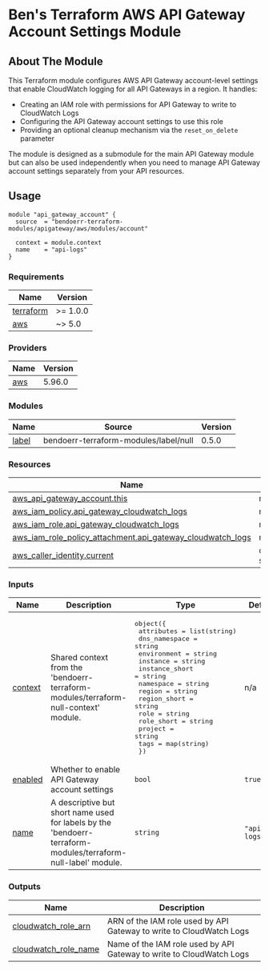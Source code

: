 # Ben's Terraform AWS API Gateway Account Settings Module

## About The Module

This Terraform module configures AWS API Gateway account-level settings that enable CloudWatch logging for all API Gateways in a region. It handles:

- Creating an IAM role with permissions for API Gateway to write to CloudWatch Logs
- Configuring the API Gateway account settings to use this role
- Providing an optional cleanup mechanism via the `reset_on_delete` parameter

The module is designed as a submodule for the main API Gateway module but can also be used independently when you need to manage API Gateway account settings separately from your API resources.

## Usage

```hcl
module "api_gateway_account" {
  source  = "bendoerr-terraform-modules/apigateway/aws/modules/account"

  context = module.context
  name    = "api-logs"
}
```

<!-- BEGIN_TF_DOCS -->

### Requirements

| Name | Version |
|------|---------|
| <a name="requirement_terraform"></a> [terraform](#requirement_terraform) | >= 1.0.0 |
| <a name="requirement_aws"></a> [aws](#requirement_aws) | ~> 5.0 |

### Providers

| Name | Version |
|------|---------|
| <a name="provider_aws"></a> [aws](#provider_aws) | 5.96.0 |

### Modules

| Name | Source | Version |
|------|--------|---------|
| <a name="module_label"></a> [label](#module_label) | bendoerr-terraform-modules/label/null | 0.5.0 |

### Resources

| Name | Type |
|------|------|
| [aws_api_gateway_account.this](https://registry.terraform.io/providers/hashicorp/aws/latest/docs/resources/api_gateway_account) | resource |
| [aws_iam_policy.api_gateway_cloudwatch_logs](https://registry.terraform.io/providers/hashicorp/aws/latest/docs/resources/iam_policy) | resource |
| [aws_iam_role.api_gateway_cloudwatch_logs](https://registry.terraform.io/providers/hashicorp/aws/latest/docs/resources/iam_role) | resource |
| [aws_iam_role_policy_attachment.api_gateway_cloudwatch_logs](https://registry.terraform.io/providers/hashicorp/aws/latest/docs/resources/iam_role_policy_attachment) | resource |
| [aws_caller_identity.current](https://registry.terraform.io/providers/hashicorp/aws/latest/docs/data-sources/caller_identity) | data source |

### Inputs

| Name | Description | Type | Default | Required |
|------|-------------|------|---------|:--------:|
| <a name="input_context"></a> [context](#input_context) | Shared context from the 'bendoerr-terraform-modules/terraform-null-context' module. | <pre>object({<br> attributes = list(string)<br> dns_namespace = string<br> environment = string<br> instance = string<br> instance_short = string<br> namespace = string<br> region = string<br> region_short = string<br> role = string<br> role_short = string<br> project = string<br> tags = map(string)<br> })</pre> | n/a | yes |
| <a name="input_enabled"></a> [enabled](#input_enabled) | Whether to enable API Gateway account settings | `bool` | `true` | no |
| <a name="input_name"></a> [name](#input_name) | A descriptive but short name used for labels by the 'bendoerr-terraform-modules/terraform-null-label' module. | `string` | `"apigtwy-logs"` | no |

### Outputs

| Name | Description |
|------|-------------|
| <a name="output_cloudwatch_role_arn"></a> [cloudwatch_role_arn](#output_cloudwatch_role_arn) | ARN of the IAM role used by API Gateway to write to CloudWatch Logs |
| <a name="output_cloudwatch_role_name"></a> [cloudwatch_role_name](#output_cloudwatch_role_name) | Name of the IAM role used by API Gateway to write to CloudWatch Logs |

<!-- END_TF_DOCS -->

